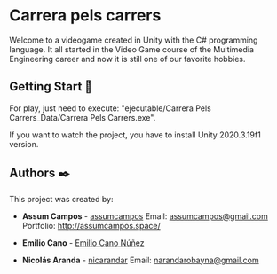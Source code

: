 # Carrera pels carrers
Welcome to a videogame created in Unity with the C# programming language. It all started in the Video Game course of the Multimedia Engineering career and now it is still one of our favorite hobbies.


## Getting Start 🚀

For play, just need to execute: "ejecutable/Carrera Pels Carrers_Data/Carrera Pels Carrers.exe".

If you want to watch the project, you have to install Unity 2020.3.19f1 version.


## Authors ✒️

This project was created by:

* **Assum Campos** - [assumcampos](https://github.com/assumcampos)
Email: assumcampos@gmail.com
Portfolio: http://assumcampos.space/


* **Emilio Cano** - [Emilio Cano Núñez](https://github.com/EmixVorteX15)


* **Nicolás Aranda** - [nicarandar](https://github.com/nicarandar)
Email: narandarobayna@gmail.com

